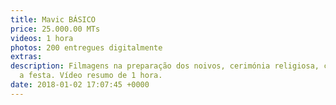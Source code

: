 ```yaml
---
title: Mavic BÁSICO
price: 25.000.00 MTs
videos: 1 hora
photos: 200 entregues digitalmente
extras: 
description: Filmagens na preparação dos noivos, cerimónia religiosa, cartório, inclusive
  a festa. Vídeo resumo de 1 hora.
date: 2018-01-02 17:07:45 +0000
---
```

